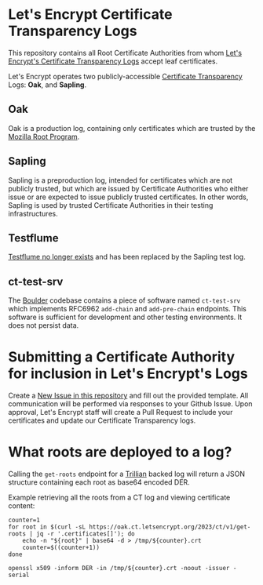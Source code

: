 # Let's Encrypt Certificate Transparency Logs

This repository contains all Root Certificate Authorities from whom [Let's Encrypt's Certificate Transparency Logs](https://letsencrypt.org/docs/ct-logs/) accept leaf certificates.

Let's Encrypt operates two publicly-accessible [Certificate Transparency](https://www.certificate-transparency.org/what-is-ct) Logs: **Oak**, and **Sapling**.

## Oak

Oak is a production log, containing only certificates which are trusted by the [Mozilla Root Program](https://www.mozilla.org/en-US/about/governance/policies/security-group/certs/policy/).

## Sapling

Sapling is a preproduction log, intended for certificates which are not publicly trusted, but which are issued by Certificate Authorities who either issue or are expected to issue publicly trusted certificates. In other words, Sapling is used by trusted Certificate Authorities in their testing infrastructures.

## Testflume

[Testflume no longer exists](https://groups.google.com/a/chromium.org/g/ct-policy/c/CLBlt5rSsAk) and has been replaced by the Sapling test log.

## ct-test-srv

The [Boulder](https://github.com/letsencrypt/boulder/tree/main/test/ct-test-srv) codebase contains a piece of software named `ct-test-srv` which  implements RFC6962 `add-chain` and `add-pre-chain` endpoints. This software is sufficient for development and other testing environments. It does not persist data.

# Submitting a Certificate Authority for inclusion in Let's Encrypt's Logs

Create a [New Issue in this repository](https://github.com/letsencrypt/ct-log-metadata/issues/new) and fill out the provided template. All communication will be performed via responses to your Github Issue. Upon approval, Let's Encrypt staff will create a Pull Request to include your certificates and update our Certificate Transparency logs.

# What roots are deployed to a log?

Calling the `get-roots` endpoint for a [Trillian](https://github.com/google/trillian) backed log will return a JSON structure containing each root as base64 encoded DER.

Example retrieving all the roots from a CT log and viewing certificate content:
```
counter=1
for root in $(curl -sL https://oak.ct.letsencrypt.org/2023/ct/v1/get-roots | jq -r '.certificates[]'); do
    echo -n "${root}" | base64 -d > /tmp/${counter}.crt
    counter=$((counter+1))
done

openssl x509 -inform DER -in /tmp/${counter}.crt -noout -issuer -serial
```
